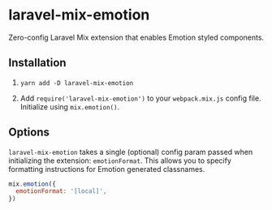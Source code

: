 # laravel-mix-emotion

Zero-config Laravel Mix extension that enables Emotion styled components.

## Installation

1. `yarn add -D laravel-mix-emotion`

2. Add `require('laravel-mix-emotion')` to your `webpack.mix.js` config file. Initialize using `mix.emotion()`.

## Options

`laravel-mix-emotion` takes a single (optional) config param passed when initializing the extension: `emotionFormat`. This allows you to specify formatting instructions for Emotion generated classnames.

```js
mix.emotion({
  emotionFormat: '[local]',
})
```
